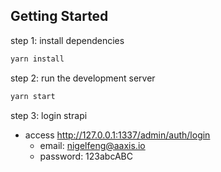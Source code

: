 ## Getting Started

step 1: install dependencies

```bash
yarn install
```

step 2: run the development server

```bash
yarn start
```

step 3: login strapi

- access http://127.0.0.1:1337/admin/auth/login
  - email: nigelfeng@aaxis.io
  - password: 123abcABC
